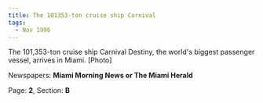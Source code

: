 ```yaml
---  
title: The 101353-ton cruise ship Carnival  
tags:  
  - Nov 1996  
---  
```

  
The 101,353-ton cruise ship Carnival Destiny, the world's biggest passenger vessel, arrives in Miami. [Photo]  
  
Newspapers: **Miami Morning News or The Miami Herald**  
  
Page: **2**, Section: **B** 
